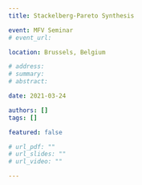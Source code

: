 ```yaml
---
title: Stackelberg-Pareto Synthesis

event: MFV Seminar
# event_url:

location: Brussels, Belgium

# address:
# summary: 
# abstract:

date: 2021-03-24

authors: []
tags: []

featured: false

# url_pdf: ""
# url_slides: ""
# url_video: ""

---
```

